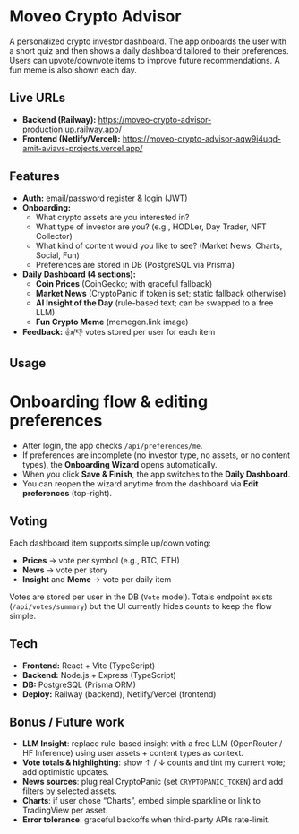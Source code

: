 # Moveo Crypto Advisor

A personalized crypto investor dashboard. The app onboards the user with a short quiz and then shows a daily dashboard tailored to their preferences. Users can upvote/downvote items to improve future recommendations. A fun meme is also shown each day.

## Live URLs
- **Backend (Railway):** https://moveo-crypto-advisor-production.up.railway.app/
- **Frontend (Netlify/Vercel):** https://moveo-crypto-advisor-aqw9i4uqd-amit-aviavs-projects.vercel.app/

## Features
- **Auth:** email/password register & login (JWT)
- **Onboarding:** 
  - What crypto assets are you interested in?
  - What type of investor are you? (e.g., HODLer, Day Trader, NFT Collector)
  - What kind of content would you like to see? (Market News, Charts, Social, Fun)
  - Preferences are stored in DB (PostgreSQL via Prisma)
- **Daily Dashboard (4 sections):**
  - **Coin Prices** (CoinGecko; with graceful fallback)
  - **Market News** (CryptoPanic if token is set; static fallback otherwise)
  - **AI Insight of the Day** (rule-based text; can be swapped to a free LLM)
  - **Fun Crypto Meme** (memegen.link image)
- **Feedback:** 👍/👎 votes stored per user for each item

## Usage
# Onboarding flow & editing preferences
- After login, the app checks `/api/preferences/me`.
- If preferences are incomplete (no investor type, no assets, or no content types), the **Onboarding Wizard** opens automatically.
- When you click **Save & Finish**, the app switches to the **Daily Dashboard**.
- You can reopen the wizard anytime from the dashboard via **Edit preferences** (top-right).

## Voting
Each dashboard item supports simple up/down voting:
- **Prices** → vote per symbol (e.g., BTC, ETH)
- **News** → vote per story
- **Insight** and **Meme** → vote per daily item

Votes are stored per user in the DB (`Vote` model). Totals endpoint exists
(`/api/votes/summary`) but the UI currently hides counts to keep the flow simple.

## Tech
- **Frontend:** React + Vite (TypeScript)
- **Backend:** Node.js + Express (TypeScript)
- **DB:** PostgreSQL (Prisma ORM)
- **Deploy:** Railway (backend), Netlify/Vercel (frontend)

## Bonus / Future work
- **LLM Insight**: replace rule-based insight with a free LLM (OpenRouter / HF Inference) using user assets + content types as context.
- **Vote totals & highlighting**: show ↑ / ↓ counts and tint my current vote; add optimistic updates.
- **News sources**: plug real CryptoPanic (set `CRYPTOPANIC_TOKEN`) and add filters by selected assets.
- **Charts**: if user chose “Charts”, embed simple sparkline or link to TradingView per asset.
- **Error tolerance**: graceful backoffs when third-party APIs rate-limit.

